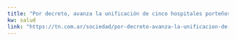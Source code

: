 ```yaml
---
title: "Por decreto, avanza la unificación de cinco hospitales porteños y los médicos están en alerta - TN.com.ar"
kw: salud
link: "https://tn.com.ar/sociedad/por-decreto-avanza-la-unificacion-de-cinco-hospitales-portenos-y-los-medicos-estan-en-alerta_898250"
---
```


